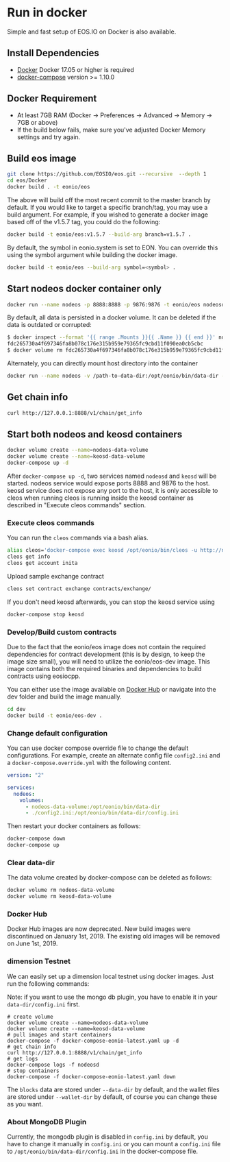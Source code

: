 # Run in docker

Simple and fast setup of EOS.IO on Docker is also available.

## Install Dependencies

- [Docker](https://docs.docker.com) Docker 17.05 or higher is required
- [docker-compose](https://docs.docker.com/compose/) version >= 1.10.0

## Docker Requirement

- At least 7GB RAM (Docker -> Preferences -> Advanced -> Memory -> 7GB or above)
- If the build below fails, make sure you've adjusted Docker Memory settings and try again.

## Build eos image

```bash
git clone https://github.com/EOSIO/eos.git --recursive  --depth 1
cd eos/Docker
docker build . -t eonio/eos
```

The above will build off the most recent commit to the master branch by default. If you would like to target a specific branch/tag, you may use a build argument. For example, if you wished to generate a docker image based off of the v1.5.7 tag, you could do the following:

```bash
docker build -t eonio/eos:v1.5.7 --build-arg branch=v1.5.7 .
```

By default, the symbol in eonio.system is set to EON. You can override this using the symbol argument while building the docker image.

```bash
docker build -t eonio/eos --build-arg symbol=<symbol> .
```

## Start nodeos docker container only

```bash
docker run --name nodeos -p 8888:8888 -p 9876:9876 -t eonio/eos nodeosd.sh -e --http-alias=nodeos:8888 --http-alias=127.0.0.1:8888 --http-alias=localhost:8888 arg1 arg2
```

By default, all data is persisted in a docker volume. It can be deleted if the data is outdated or corrupted:

```bash
$ docker inspect --format '{{ range .Mounts }}{{ .Name }} {{ end }}' nodeos
fdc265730a4f697346fa8b078c176e315b959e79365fc9cbd11f090ea0cb5cbc
$ docker volume rm fdc265730a4f697346fa8b078c176e315b959e79365fc9cbd11f090ea0cb5cbc
```

Alternately, you can directly mount host directory into the container

```bash
docker run --name nodeos -v /path-to-data-dir:/opt/eonio/bin/data-dir -p 8888:8888 -p 9876:9876 -t eonio/eos nodeosd.sh -e --http-alias=nodeos:8888 --http-alias=127.0.0.1:8888 --http-alias=localhost:8888 arg1 arg2
```

## Get chain info

```bash
curl http://127.0.0.1:8888/v1/chain/get_info
```

## Start both nodeos and keosd containers

```bash
docker volume create --name=nodeos-data-volume
docker volume create --name=keosd-data-volume
docker-compose up -d
```

After `docker-compose up -d`, two services named `nodeosd` and `keosd` will be started. nodeos service would expose ports 8888 and 9876 to the host. keosd service does not expose any port to the host, it is only accessible to cleos when running cleos is running inside the keosd container as described in "Execute cleos commands" section.

### Execute cleos commands

You can run the `cleos` commands via a bash alias.

```bash
alias cleos='docker-compose exec keosd /opt/eonio/bin/cleos -u http://nodeosd:8888 --wallet-url http://localhost:8900'
cleos get info
cleos get account inita
```

Upload sample exchange contract

```bash
cleos set contract exchange contracts/exchange/
```

If you don't need keosd afterwards, you can stop the keosd service using

```bash
docker-compose stop keosd
```

### Develop/Build custom contracts

Due to the fact that the eonio/eos image does not contain the required dependencies for contract development (this is by design, to keep the image size small), you will need to utilize the eonio/eos-dev image. This image contains both the required binaries and dependencies to build contracts using eosiocpp.

You can either use the image available on [Docker Hub](https://hub.docker.com/r/eonio/eos-dev/) or navigate into the dev folder and build the image manually.

```bash
cd dev
docker build -t eonio/eos-dev .
```

### Change default configuration

You can use docker compose override file to change the default configurations. For example, create an alternate config file `config2.ini` and a `docker-compose.override.yml` with the following content.

```yaml
version: "2"

services:
  nodeos:
    volumes:
      - nodeos-data-volume:/opt/eonio/bin/data-dir
      - ./config2.ini:/opt/eonio/bin/data-dir/config.ini
```

Then restart your docker containers as follows:

```bash
docker-compose down
docker-compose up
```

### Clear data-dir

The data volume created by docker-compose can be deleted as follows:

```bash
docker volume rm nodeos-data-volume
docker volume rm keosd-data-volume
```

### Docker Hub

Docker Hub images are now deprecated. New build images were discontinued on January 1st, 2019. The existing old images will be removed on June 1st, 2019.

### dimension Testnet

We can easily set up a dimension local testnet using docker images. Just run the following commands:

Note: if you want to use the mongo db plugin, you have to enable it in your `data-dir/config.ini` first.

```
# create volume
docker volume create --name=nodeos-data-volume
docker volume create --name=keosd-data-volume
# pull images and start containers
docker-compose -f docker-compose-eonio-latest.yaml up -d
# get chain info
curl http://127.0.0.1:8888/v1/chain/get_info
# get logs
docker-compose logs -f nodeosd
# stop containers
docker-compose -f docker-compose-eonio-latest.yaml down
```

The `blocks` data are stored under `--data-dir` by default, and the wallet files are stored under `--wallet-dir` by default, of course you can change these as you want.

### About MongoDB Plugin

Currently, the mongodb plugin is disabled in `config.ini` by default, you have to change it manually in `config.ini` or you can mount a `config.ini` file to `/opt/eonio/bin/data-dir/config.ini` in the docker-compose file.
